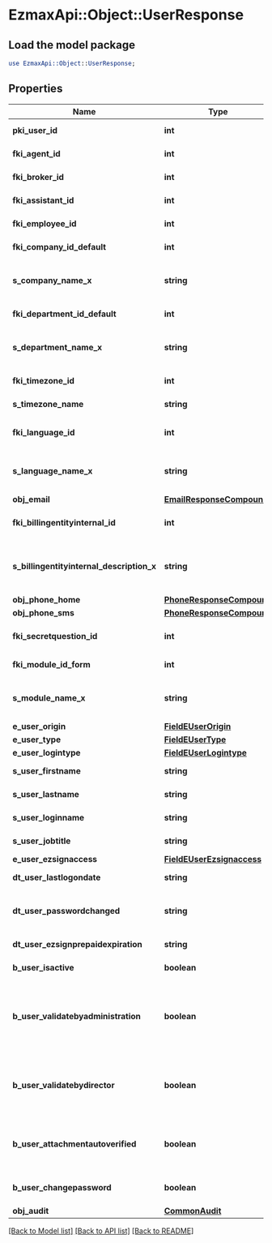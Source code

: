 # EzmaxApi::Object::UserResponse

## Load the model package
```perl
use EzmaxApi::Object::UserResponse;
```

## Properties
Name | Type | Description | Notes
------------ | ------------- | ------------- | -------------
**pki_user_id** | **int** | The unique ID of the User | 
**fki_agent_id** | **int** | The unique ID of the Agent. | [optional] 
**fki_broker_id** | **int** | The unique ID of the Broker. | [optional] 
**fki_assistant_id** | **int** | The unique ID of the Assistant. | [optional] 
**fki_employee_id** | **int** | The unique ID of the Employee. | [optional] 
**fki_company_id_default** | **int** | The unique ID of the Company | 
**s_company_name_x** | **string** | The Name of the Company in the language of the requester | 
**fki_department_id_default** | **int** | The unique ID of the Department | 
**s_department_name_x** | **string** | The Name of the Department in the language of the requester | 
**fki_timezone_id** | **int** | The unique ID of the Timezone | 
**s_timezone_name** | **string** | The description of the Timezone | 
**fki_language_id** | **int** | The unique ID of the Language.  Valid values:  |Value|Description| |-|-| |1|French| |2|English| | 
**s_language_name_x** | **string** | The Name of the Language in the language of the requester | 
**obj_email** | [**EmailResponseCompound**](EmailResponseCompound.md) |  | 
**fki_billingentityinternal_id** | **int** | The unique ID of the Billingentityinternal. | 
**s_billingentityinternal_description_x** | **string** | The description of the Billingentityinternal in the language of the requester | 
**obj_phone_home** | [**PhoneResponseCompound**](PhoneResponseCompound.md) |  | [optional] 
**obj_phone_sms** | [**PhoneResponseCompound**](PhoneResponseCompound.md) |  | [optional] 
**fki_secretquestion_id** | **int** | The unique ID of the Secretquestion.  Valid values:  |Value|Description| |-|-| |1|The name of the hospital in which you were born| |2|The name of your grade school| |3|The last name of your favorite teacher| |4|Your favorite sports team| |5|Your favorite TV show| |6|Your favorite movie| |7|The name of the street on which you grew up| |8|The name of your first employer| |9|Your first car| |10|Your favorite food| |11|The name of your first pet| |12|Favorite musician/band| |13|What instrument you play| |14|Your father&#39;s middle name| |15|Your mother&#39;s maiden name| |16|Name of your eldest child| |17|Your spouse&#39;s middle name| |18|Favorite restaurant| |19|Childhood nickname| |20|Favorite vacation destination| |21|Your boat&#39;s name| |22|Date of Birth (YYYY-MM-DD)| |22|Secret Code| |22|Your reference code| | [optional] 
**fki_module_id_form** | **int** | The unique ID of the Module | [optional] 
**s_module_name_x** | **string** | The Name of the Module in the language of the requester | [optional] 
**e_user_origin** | [**FieldEUserOrigin**](FieldEUserOrigin.md) |  | 
**e_user_type** | [**FieldEUserType**](FieldEUserType.md) |  | 
**e_user_logintype** | [**FieldEUserLogintype**](FieldEUserLogintype.md) |  | 
**s_user_firstname** | **string** | The first name of the user | 
**s_user_lastname** | **string** | The last name of the user | 
**s_user_loginname** | **string** | The login name of the User. | 
**s_user_jobtitle** | **string** | The job title of the user | [optional] 
**e_user_ezsignaccess** | [**FieldEUserEzsignaccess**](FieldEUserEzsignaccess.md) |  | 
**dt_user_lastlogondate** | **string** | The last logon date of the User | [optional] 
**dt_user_passwordchanged** | **string** | The date at which the User&#39;s password was last changed | [optional] 
**dt_user_ezsignprepaidexpiration** | **string** | The eZsign prepaid expiration date | [optional] 
**b_user_isactive** | **boolean** | Whether the User is active or not | 
**b_user_validatebyadministration** | **boolean** | Whether if the transactions in which the User is implicated must be validated by administrative personnel or not | [optional] 
**b_user_validatebydirector** | **boolean** | Whether if the transactions in which the User is implicated must be validated by a director or not | [optional] 
**b_user_attachmentautoverified** | **boolean** | Whether if Attachments uploaded by the User must be validated or not | [optional] 
**b_user_changepassword** | **boolean** | Whether if the User is forced to change its password | 
**obj_audit** | [**CommonAudit**](CommonAudit.md) |  | 

[[Back to Model list]](../README.md#documentation-for-models) [[Back to API list]](../README.md#documentation-for-api-endpoints) [[Back to README]](../README.md)


